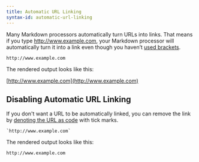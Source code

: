 ```yaml
---
title: Automatic URL Linking
syntax-id: automatic-url-linking
---
```


Many Markdown processors automatically turn URLs into links. That means if you type http://www.example.com, your Markdown processor will automatically turn it into a link even though you haven’t [used brackets](/basic-syntax/#links).

```
http://www.example.com
```

The rendered output looks like this:

[http://www.example.com](http://www.example.com)

## Disabling Automatic URL Linking

If you don't want a URL to be automatically linked, you can remove the link by [denoting the URL as code](/basic-syntax/#code) with tick marks.

```
`http://www.example.com`
```

The rendered output looks like this:

`http://www.example.com`
